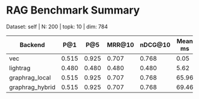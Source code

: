 # RAG Benchmark Summary
Dataset: self | N: 200 | topk: 10 | dim: 784

| Backend | P@1 | P@5 | MRR@10 | nDCG@10 | Mean ms | P95 ms |
|---------|-----|-----|--------|---------|---------|--------|
| vec | 0.515 | 0.925 | 0.707 | 0.768 | 0.05 | 0.06 |
| lightrag | 0.480 | 0.480 | 0.480 | 0.480 | 5.62 | 6.56 |
| graphrag_local | 0.515 | 0.925 | 0.707 | 0.768 | 65.96 | 235.83 |
| graphrag_hybrid | 0.515 | 0.925 | 0.707 | 0.768 | 69.46 | 247.88 |